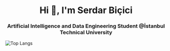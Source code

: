 <h1 align="center">Hi 👋, I'm Serdar Biçici</h1>
<h3 align="center">Artificial Intelligence and Data Engineering Student @İstanbul Technical University </h3>


![Top Langs](https://github-readme-stats.vercel.app/api/top-langs/?username=serdarbicici-visualstudio)
